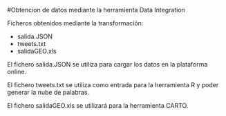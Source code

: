 #Obtencion de datos mediante la herramienta Data Integration

Ficheros obtenidos mediante la transformación:
* salida.JSON
* tweets.txt
* salidaGEO.xls

El fichero salida.JSON se utiliza para cargar los datos en la plataforma online.

El fichero tweets.txt se utiliza como entrada para la herramienta R y poder generar la nube de palabras.

El fichero salidaGEO.xls se utilizará para la herramienta CARTO.
